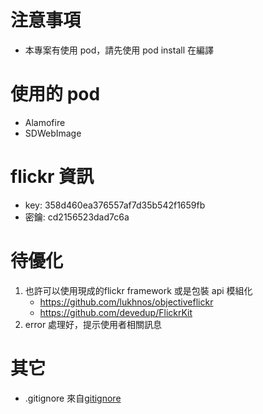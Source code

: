 # 注意事項
- 本專案有使用 pod，請先使用 pod install 在編譯

# 使用的 pod
- Alamofire
- SDWebImage

# flickr 資訊
- key: 358d460ea376557af7d35b542f1659fb
- 密鑰: cd2156523dad7c6a 

# 待優化
1. 也許可以使用現成的flickr framework 或是包裝 api 模組化
    - https://github.com/lukhnos/objectiveflickr
    - https://github.com/devedup/FlickrKit
2. error 處理好，提示使用者相關訊息

# 其它
- .gitignore 來自[gitignore](https://github.com/github/gitignore/blob/master/Swift.gitignore)
